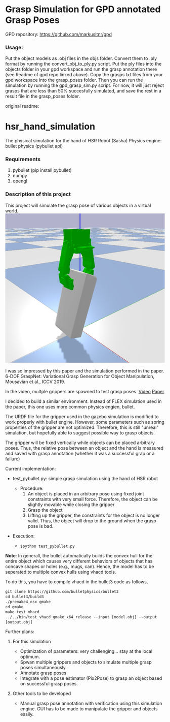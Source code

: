 # Grasp Simulation for GPD annotated Grasp Poses
GPD repository: https://github.com/markusltnr/gpd

### Usage:

Put the object models as .obj files in the objs folder. Convert them to .ply format by running the convert_obj_to_ply.py script. Put the ply files into the objects folder in your gpd workspace and run the grasp annotation there (see Readme of gpd repo linked above). Copy the grasps txt files from your gpd workspace into the grasp_poses folder. Then you can run the simulation by running the gpd_grasp_sim.py script. For now, it will just reject grasps that are less than 50% succesfully simulated, and save the rest in a result file in the grasp_poses folder. 

original readme:
# hsr_hand_simulation

The physical simulation for the hand of HSR Robot (Sasha)
Physics engine: bullet physics (pybullet api)

###  Requirements
1. pybullet (pip install pybullet)
2. numpy
3. opengl
   

### Description of this project
This project will simulate the grasp pose of various objects in a virtual world.
![image](imgs/test.jpg "Pybullet physics for the simulation")

I was so impressed by this paper and the simulation performed in the paper.
6-DOF GraspNet: Variational Grasp Generation for Object Manipulation, Mousavian et al., ICCV 2019.

In the video, multple grippers are spawned to test grasp poses.
[Video](https://research.nvidia.com/sites/default/files/pubs/2019-10_6-DOF-GraspNet%3A-Variational/supplementary_video.mp4 "[Video]") 
[Paper](https://arxiv.org/abs/1905.10520 "[Paper]")

I decided to build a similar environment. Instead of FLEX simulation used in the paper, this one uses more common physics engien, bullet.

The URDF file for the gripper used in the gazebo simulation is modified to work properly with bullet engine. However, some parameters such as spring properties of the gripper are not optimized. Therefore, this is still "unreal" simulation, but hopefully able to suggest possible way to grasp objects.

The gripper will be fixed vertically while objects can be placed arbitrary poses. Thus, the relative pose between an object and the hand is measured and saved with grasp annotation (whether it was a successful grap or a failure)

Current implementation:
- test_pybullet.py: simple grasp simulation using the hand of HSR robot
  - Procedure:  
    1) An object is placed in an arbitrary pose using fixed joint constraints with very small force. Therefore, the object can be slightly movable while closing the gripper
    2)  Grasp the object
    3)  Lifting up the gripper, the constraints for the object is no longer valid. Thus, the object will drop to the ground when the grasp pose is bad. 

- Execution:
  - ``$python test_pybullet.py`` 


**Note**:
In generall, the bullet automatically builds the convex hull for the entire object which causes very different behaviors of objects that has concave shapes or holes (e.g., mugs, can). Hence, the model has to be seperated to multiple convex hulls using vhacd tools.  

To do this, you have to compile vhacd in the bullet3 code as follows,
```
git clone https://github.com/bulletphysics/bullet3
cd bullet3/build3
./premake4_osx gmake
cd gmake
make test_vhacd
../../bin/test_vhacd_gmake_x64_release --input [model.obj] --output [output.obj]
```

Further plans:
1. For this simulation
   - Optimization of parameters: very challenging... stay at the local optimum.
   - Spwan multiple grippers and objects to simulate multiple grasp poses simultaneously.
   - Annotate grasp poses
   - Integrate with a pose estimator (Pix2Pose) to grasp an object based on successful grasp poses. 

2. Other tools to be developed
   - Manual grasp pose annotation with verification using this simulation engine. GUI has to be made to manipulate the gripper and objects easily. 
